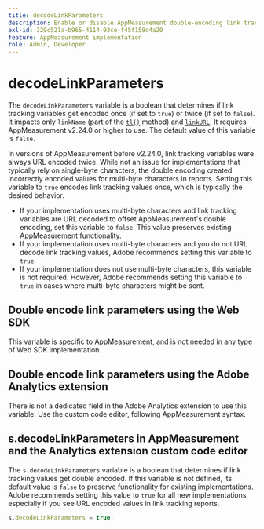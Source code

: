```yaml
---
title: decodeLinkParameters
description: Enable or disable AppMeasurement double-encoding link tracking variables.
exl-id: 329c521a-b965-4114-93ce-f45f159d4a20
feature: AppMeasurement implementation
role: Admin, Developer
---
```

# decodeLinkParameters

The `decodeLinkParameters` variable is a boolean that determines if link tracking variables get encoded once (if set to `true`) or twice (if set to `false`). It impacts only `linkName` (part of the [`tl()`](../functions/tl-method.md) method) and [`linkURL`](linkurl.md). It requires AppMeasurement v2.24.0 or higher to use. The default value of this variable is `false`.

In versions of AppMeasurement before v2.24.0, link tracking variables were always URL encoded twice. While not an issue for implementations that typically rely on single-byte characters, the double encoding created incorrectly encoded values for multi-byte characters in reports. Setting this variable to `true` encodes link tracking values once, which is typically the desired behavior.

* If your implementation uses multi-byte characters and link tracking variables are URL decoded to offset AppMeasurement's double encoding, set this variable to `false`. This value preserves existing AppMeasurement functionality.
* If your implementation uses multi-byte characters and you do not URL decode link tracking values, Adobe recommends setting this variable to `true`.
* If your implementation does not use multi-byte characters, this variable is not required. However, Adobe recommends setting this variable to `true` in cases where multi-byte characters might be sent.

## Double encode link parameters using the Web SDK

This variable is specific to AppMeasurement, and is not needed in any type of Web SDK implementation.

## Double encode link parameters using the Adobe Analytics extension

There is not a dedicated field in the Adobe Analytics extension to use this variable. Use the custom code editor, following AppMeasurement syntax.

## s.decodeLinkParameters in AppMeasurement and the Analytics extension custom code editor

The `s.decodeLinkParameters` variable is a boolean that determines if link tracking values get double encoded. If this variable is not defined, its default value is `false` to preserve functionality for existing implementations. Adobe recommends setting this value to `true` for all new implementations, especially if you see URL encoded values in link tracking reports.

```js
s.decodeLinkParameters = true;
```
